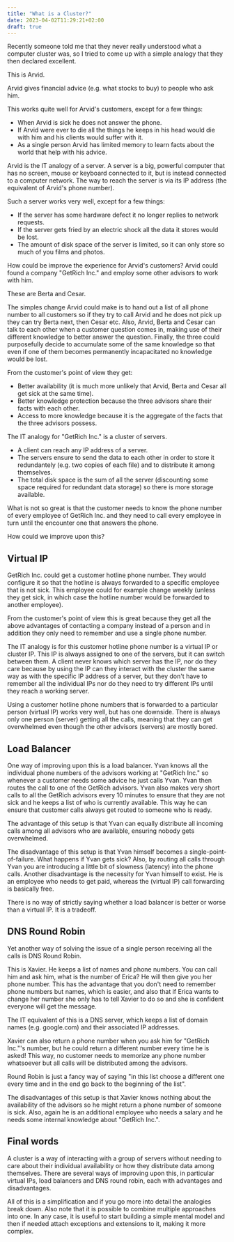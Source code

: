 ```yaml
---
title: "What is a Cluster?"
date: 2023-04-02T11:29:21+02:00
draft: true
---
```


Recently someone told me that they never really understood what a computer
cluster was, so I tried to come up with a simple analogy that they then
declared excellent.

This is Arvid.

Arvid gives financial advice (e.g. what stocks to buy) to people who ask him.

This works quite well for Arvid's customers, except for a few things:

* When Arvid is sick he does not answer the phone.
* If Arvid were ever to die all the things he keeps in his head would die with
  him and his clients would suffer with it.
* As a single person Arvid has limited memory to learn facts about the world
  that help with his advice.

Arvid is the IT analogy of a server. A server is a big, powerful computer that
has no screen, mouse or keyboard connected to it, but is instead connected to a
computer network. The way to reach the server is via its IP address (the
equivalent of Arvid's phone number).

Such a server works very well, except for a few things:

* If the server has some hardware defect it no longer replies to network
  requests.
* If the server gets fried by an electric shock all the data it stores would be
  lost.
* The amount of disk space of the server is limited, so it can only store so
  much of you films and photos.

How could be improve the experience for Arvid's customers? Arvid could found a
company "GetRich Inc." and employ some other advisors to work with him.

These are Berta and Cesar.

The simples change Arvid could make is to hand out a list of all phone number
to all customers so if they try to call Arvid and he does not pick up they can
try Berta next, then Cesar etc. Also, Arvid, Berta and Cesar can talk to each
other when a customer question comes in, making use of their different
knowledge to better answer the question. Finally, the three could purposefully
decide to accumulate some of the same knowledge so that even if one of them
becomes permanently incapacitated no knowledge would be lost.

From the customer's point of view they get:

* Better availability (it is much more unlikely that Arvid, Berta and Cesar all
  get sick at the same time).
* Better knowledge protection because the three advisors share their facts with
  each other.
* Access to more knowledge because it is the aggregate of the facts that the
  three advisors possess.

The IT analogy for "GetRich Inc." is a cluster of servers.

* A client can reach any IP address of a server.
* The servers ensure to send the data to each other in order to store it
  redundantely (e.g. two copies of each file) and to distribute it among
  themselves.
* The total disk space is the sum of all the server (discounting some space
  required for redundant data storage) so there is more storage available.

What is not so great is that the customer needs to know the phone number of
every employee of GetRich Inc. and they need to call every employee in turn
until the encounter one that answers the phone.

How could we improve upon this?


## Virtual IP

GetRich Inc. could get a customer hotline phone number. They would configure it
so that the hotline is always forwarded to a specific employee that is not
sick. This employee could for example change weekly (unless they get sick, in
which case the hotline number would be forwarded to another employee).

From the customer's point of view this is great because they get all the above
advantages of contacting a company instead of a person and in addition they
only need to remember and use a single phone number.

The IT analogy is for this customer hotline phone number is a virtual IP or
cluster IP. This IP is always assigned to one of the servers, but it can switch
between them. A client never knows which server has the IP, nor do they care
because by using the IP can they interact with the cluster the same way as with
the specific IP address of a server, but they don't have to remember all the
individual IPs nor do they need to try different IPs until they reach a working
server.

Using a customer hotline phone numbers that is forwarded to a particular person
(virtual IP) works very well, but has one downside. There is always only one
person (server) getting all the calls, meaning that they can get overwhelmed
even though the other advisors (servers) are mostly bored.


## Load Balancer

One way of improving upon this is a load balancer. Yvan knows all the
individual phone numbers of the advisors working at "GetRich Inc." so whenever
a customer needs some advice he just calls Yvan. Yvan then routes the call to
one of the GetRich advisors. Yvan also makes very short calls to all the
GetRich advisors every 10 minutes to ensure that they are not sick and he keeps
a list of who is currently available. This way he can ensure that customer
calls always get routed to someone who is ready.

The advantage of this setup is that Yvan can equally distribute all incoming
calls among all advisors who are available, ensuring nobody gets overwhelmed.

The disadvantage of this setup is that Yvan himself becomes a
single-point-of-failure. What happens if Yvan gets sick? Also, by routing all
calls through Yvan you are introducing a little bit of slowness (latency) into
the phone calls. Another disadvantage is the necessity for Yvan himself to
exist. He is an employee who needs to get paid, whereas the (virtual IP) call
forwarding is basically free.

There is no way of strictly saying whether a load balancer is better or worse
than a virtual IP. It is a tradeoff.


## DNS Round Robin

Yet another way of solving the issue of a single person receiving all the calls
is DNS Round Robin.

This is Xavier. He keeps a list of names and phone numbers. You can call him
and ask him, what is the number of Erica? He will then give you her phone
number. This has the advantage that you don't need to remember phone numbers
but names, which is easier, and also that if Erica wants to change her number
she only has to tell Xavier to do so and she is confident everyone will get the
message.

The IT equivalent of this is a DNS server, which keeps a list of domain names
(e.g. google.com) and their associated IP addresses.

Xavier can also return a phone number when you ask him for "GetRich Inc."'s
number, but he could return a different number every time he is asked! This
way, no customer needs to memorize any phone number whatsoever but all calls
will be distributed among the advisors.

Round Robin is just a fancy way of saying "in this list choose a different one
every time and in the end go back to the beginning of the list".

The disadvantages of this setup is that Xavier knows nothing about the
availability of the advisors so he might return a phone number of someone is
sick. Also, again he is an additional employee who needs a salary and he needs
some internal knowledge about "GetRich Inc.".


## Final words

A cluster is a way of interacting with a group of servers without needing to
care about their individual availability or how they distribute data among
themselves.  There are several ways of improving upon this, in particular
virtual IPs, load balancers and DNS round robin, each with advantages and
disadvantages.

All of this is a simplification and if you go more into detail the analogies
break down. Also note that it is possible to combine multiple approaches into
one. In any case, it is useful to start building a simple mental model and then
if needed attach exceptions and extensions to it, making it more complex.
